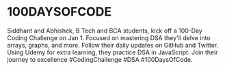 # 100DAYSOFCODE
 Siddhant and Abhishek, B Tech and BCA students, kick off a 100-Day Coding Challenge on Jan 1. Focused on mastering DSA they'll delve into arrays, graphs, and more. Follow their daily updates on GitHub and Twitter. Using Udemy for extra learning, they practice DSA in JavaScript. Join their journey to excellence  #CodingChallenge #DSA #100DaysOfCode.
